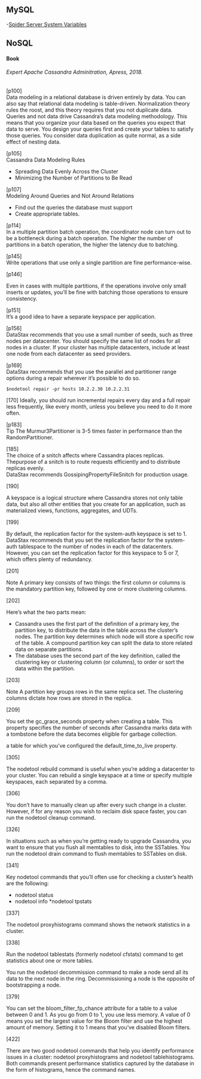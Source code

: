 
## MySQL

-[Spider Server System Variables](https://mariadb.com/kb/en/library/spider-server-status-variables/)




## NoSQL

#### Book
###### Expert Apache Cassandra Adminitration, Apress, 2018.

[p100]  
  Data modeling in a relational database is driven entirely by data. You can also say that
relational data modeling is table-driven. Normalization theory rules the roost, and this
theory requires that you not duplicate data.  
  Queries and not data drive Cassandra’s data modeling methodology. This means that
you organize your data based on the queries you expect that data to serve. You design
your queries first and create your tables to satisfy those queries. You consider data
duplication as quite normal, as a side effect of nesting data.  

[p105]  
Cassandra Data Modeling Rules
* Spreading Data Evenly Across the Cluster
* Minimizing the Number of Partitions to Be Read
   
[p107]  
Modeling Around Queries and Not Around Relations
* Find out the queries the database must support
* Create appropriate tables.
   
[p114]  
  In a multiple partition batch operation, the coordinator node can turn out to be a bottleneck during a batch operation. The higher the number of partitions in a batch operation, the higher the latency due to batching.
   
[p145]   
  Write operations that use only a single partition are fine performance-wise.
   
[p146]   

  Even in cases with multiple partitions, if the operations involve only small inserts or updates, you’ll be fine with batching those operations to ensure consistency.

[p151]  
It’s a good idea to have a separate keyspace per application.


[p156]  
DataStax recommends that you use a small number of seeds, such as three nodes per datacenter. You should specify the same list of nodes
for all nodes in a cluster. If your cluster has multiple datacenters, include at least one node from each datacenter as seed providers.

[p169]  
DataStax recommends that you use the parallel and partitioner range options during a repair wherever it’s possible to do so.
```
$nodetool repair -pr hosts 10.2.2.30 10.2.2.31
```

[170] 
Ideally, you should run incremental repairs every day and a full repair less frequently, like every month, unless you believe you need to do it more often.

[p183]  
Tip The Murmur3Partitioner is 3-5 times faster in performance than the RandomPartitioner.

[185]  
The choice of a snitch affects where Cassandra places replicas. Thepurpose of a snitch is to route requests efficiently and to distribute replicas evenly.  
DataStax recommends GossipingPropertyFileSnitch for production usage.


[190]

A keyspace is a logical structure where Cassandra stores not only table data, but also all other entities that you create for an application, such as materialized views, functions, aggregates, and UDTs.

[199]

By default, the replication factor for the system-auth keyspace is set to 1. DataStax recommends that you set the replication factor for the system-auth tablespace to the number of nodes in each of the datacenters. However, you can set the replication factor for this keyspace to 5 or 7, which offers plenty of redundancy.

[201]

Note A primary key consists of two things: the first column or columns is the mandatory partition key, followed by one or more clustering columns.

[202]

Here’s what the two parts mean:
* Cassandra uses the first part of the definition of a primary key, the partition key, to distribute the data in the table across the cluster’s nodes. The partition key determines which node will store a specific row of the table. A compound partition key can split the data to store related data on separate partitions.
* The database uses the second part of the key definition, called the clustering key or clustering column (or columns), to order or sort the data within the partition.

[203]

Note A partition key groups rows in the same replica set. The clustering columns dictate how rows are stored in the replica.

[209]

You set the gc_grace_seconds property when creating a table. This property specifies the number of seconds after Cassandra marks data with a tombstone before the data becomes eligible for garbage collection.

a table for which you’ve configured the default_time_to_live property.


[305]

The nodetool rebuild command is useful when you’re adding a datacenter to your cluster. You can rebuild a single keyspace at a time or specify multiple keyspaces, each separated by a comma.

[306]

You don’t have to manually clean up after every such change in a cluster. However, if for any reason you wish to reclaim disk space faster, you can run the nodetool cleanup command.

[326]

In situations such as when you’re getting ready to upgrade Cassandra, you want to ensure that you flush all memtables to disk, into the SSTables. You run the nodetool drain command to flush memtables to SSTables on disk.

[341]

Key nodetool commands that you’ll often use for checking a cluster’s health are the following:
* nodetool status
* nodetool info
*nodetool tpstats

 [337]
 
 The nodetool proxyhistograms command shows the network statistics in a cluster.
 
 [338]
 
 Run the nodetool tablestats (formerly nodetool cfstats) command to get statistics about one or more tables.

You run the nodetool decommission command to make a node send all its data to the next node in the ring. Decommissioning a node is the opposite of bootstrapping a node.


[379]

You can set the bloom_filter_fp_chance attribute for a table to a value between 0 and 1. As you go from 0 to 1, you use less memory. A value of 0 means you set the largest value for the Bloom filter and use the highest amount of memory. Setting it to 1 means that
you’ve disabled Bloom filters.

[422]

There are two good nodetool commands that help you identify performance issues in a cluster: nodetool proxyhistograms and nodetool tablehistograms. Both commands present performance statistics captured by the database in the form of histograms, hence
the command names.
